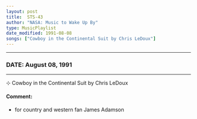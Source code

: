 ```yaml
---
layout: post
title:  STS-43
author: "NASA: Music to Wake Up By"
type: MusicPlaylist
date_modified: 1991-08-08
songs: ["Cowboy in the Continental Suit by Chris LeDoux"]
---
```


----
### DATE: August 08, 1991
----
⊹ Cowboy in the Continental Suit by Chris LeDoux

#### Comment:
* for country and western fan James Adamson



<br/>
<center>
	<a target="_blank"
	   href="https://twitter.com/intent/tweet?hashtags=Space,NASA,Playlist,NASAWakeupCalls,SpaceProgram&text={{ page.author}}, '{{ page.songs.first }}' {{ page.title }}, {{ page.date | date: '%B %d, %Y' }}. {{ site.url }}{{ page.url }}&via=nasawakeupcalls"><i class="fab fa-twitter" alt="Tweet this page" style="font-size: 1.3em;"></i></a>
	&nbsp; 	<i class="fas fa-user-astronaut" style="font-size: 1.5em;"></i> &nbsp;
    <a type="amzn" search="'Cowboy in the Continental Suit by Chris LeDoux'" category="popular music">
    <i class="fab fa-amazon" style="font-size: 1.3em;"></i></a>
</center>

